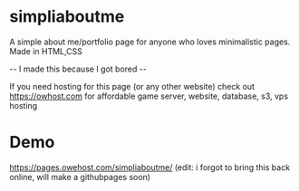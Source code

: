 # simpliaboutme
A simple about me/portfolio page for anyone who loves minimalistic pages. Made in HTML,CSS

-- I made this because I got bored --

If you need hosting for this page (or any other website) check out https://owhost.com for affordable game server, website, database, s3, vps hosting


# Demo
https://pages.owehost.com/simpliaboutme/ (edit: i forgot to bring this back online, will make a githubpages soon)
